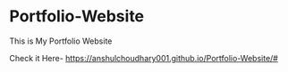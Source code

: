 # Portfolio-Website
This is My Portfolio Website



Check it Here- https://anshulchoudhary001.github.io/Portfolio-Website/#
